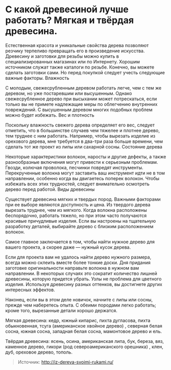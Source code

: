 # С какой древесиной лучше работать? Мягкая и твёрдая древесина.
Естественная красота и уникальные свойства де­рева позволяют резчику терпеливо превращать его в произведение искусства. Древесину и заго­товки для резьбы можно купить в специализированных магазинах или по Интернету. Хорошим источником служат также каталоги по резьбе. Конечно, вы можете сделать заготовки сами. Но перед покупкой следует учесть следующие важ­ные факторы.
Влажность

С молодым, свежесрубленным деревом работать легче, чем с тем же деревом, но уже постарев­шим или высушенным. Однако свежесрубленное дерево при высыхании может потрескаться, если только вы не примете надлежащие меры по об­легчению внутренних повреждений. С высушен­ным деревом многих подобных проблем можно будет избежать.
Вес и плотность

Поскольку влажность свежего дерева определя­ет его вес, следует отметить, что в большинстве случаев чем тяжелее и плотнее дерево, тем труд­нее с ним работать. Например, чтобы вырезать изделие из орехового дерева, мне требуется в два-три раза больше времени, чем сделать тот же проект из липы или сахарной сосны.
Состояние дерева

Некоторые характеристики волокон, наросты и другие дефекты, а также разнообразные включе­ния могут привести к серьезным проблемам. Гвозди, колючая проволока, песчинки по­вредят инструменты. Перекрученные волокна могут заставить ваш инструмент идти не в том направлении, особенно когда вы двигаетесь по­перек волокон. Чтобы избежать всех этих труд­ностей, следует внимательно осмотреть дерево перед работой.
Виды древесины

Существует древесина мягких и твердых по­род. Важными факторами при ее выборе явля­ются доступность и цена. Из твердого дерева вырезать труднее, чем из мягкого. Когда во­локна расположены беспорядочно, работать тя­жело, но при этом часто получаются красивые причудливые изделия. Если вы настроены на тщательную разработку деталей, выбирайте де­рево с близким расположением волокон.

Самое главное заключается в том, чтобы найти нужное дерево для вашего проекта, а скорее да­же — нужный кусок дерева.

Если для проекта вам не удалось найти дерево нужного размера, всегда можно склеить вме­сте более тонкие доски. Дня придания заготов­ке оригинальности направьте волокна в нуж­ном вам направлении. В некоторых случаях это сократит количество лишней древесины, кото­рую придется убрать. Узлы не проблема для цветного изделия. Используя древесину разных оттенков, вы достигнете других интересных эффектов.

Наконец, если вы в этом деле новичок, начните с липы или сосны, преж­де чем наберетесь опыта. С обеими породами легко работать; кроме того, вырезанные детали хорошо держатся.

Мягкая древесина: кедр, южный кипарис, пихта дугласова, пихта обыкновенная, тсуга (американское хвойное дерево) , северная белая сосна, южная сосна, западная белая сосна, мамонтовое дерево и ель.

Твёрдая древесина: ясень, осина, американская липа, бук, береза, вяз, каменное дерево, гикори (род североамериканского орешника) , клен, дуб, ореховое дерево, тополь.

> Источник: http://iz-dereva-svoimi-rukami.ru/
